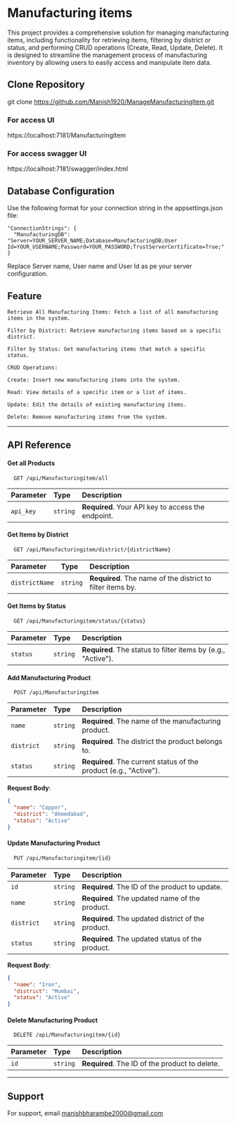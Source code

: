 # Manufacturing items

This project provides a comprehensive solution for managing manufacturing items, including functionality for retrieving items, filtering by district or status, and performing CRUD operations (Create, Read, Update, Delete). It is designed to streamline the management process of manufacturing inventory by allowing users to easily access and manipulate item data.

## Clone Repository
git clone https://github.com/Manish1920/ManageManufacturingItem.git

### For access UI
https://localhost:7181/ManufacturingItem

### For access swagger UI
https://localhost:7181/swagger/index.html


## Database Configuration
Use the following format for your connection string in the appsettings.json file:
```
"ConnectionStrings": {
  "ManufacturingDB": "Server=YOUR_SERVER_NAME;Database=ManufacturingDB;User Id=YOUR_USERNAME;Password=YOUR_PASSWORD;TrustServerCertificate=True;"
}
```
Replace Server name, User name and User Id as pe your server configuration.








## Feature
```
Retrieve All Manufacturing Items: Fetch a list of all manufacturing items in the system.

Filter by District: Retrieve manufacturing items based on a specific district.

Filter by Status: Get manufacturing items that match a specific status.

CRUD Operations:

Create: Insert new manufacturing items into the system.

Read: View details of a specific item or a list of items.

Update: Edit the details of existing manufacturing items.

Delete: Remove manufacturing items from the system.
````
---




## API Reference

#### Get all Products

```http
  GET /api/Manufacturingitem/all
```

| Parameter | Type     | Description                              |
| :-------- | :------- | :--------------------------------------- |
| `api_key` | `string` | **Required**. Your API key to access the endpoint. |

#### Get Items by District

```http
  GET /api/Manufacturingitem/district/{districtName}
```

| Parameter     | Type     | Description                                               |
| :------------ | :------- | :-------------------------------------------------------- |
| `districtName`| `string` | **Required**. The name of the district to filter items by. |

#### Get Items by Status

```http
  GET /api/Manufacturingitem/status/{status}
```

| Parameter | Type     | Description                                               |
| :-------- | :------- | :-------------------------------------------------------- |
| `status`  | `string` | **Required**. The status to filter items by (e.g., "Active"). |

#### Add Manufacturing Product

```http
  POST /api/Manufacturingitem
```

| Parameter  | Type     | Description                              |
| :--------- | :------- | :--------------------------------------- |
| `name`     | `string` | **Required**. The name of the manufacturing product. |
| `district` | `string` | **Required**. The district the product belongs to. |
| `status`   | `string` | **Required**. The current status of the product (e.g., "Active"). |

**Request Body**:
```json
{
  "name": "Copper",
  "district": "Ahmedabad",
  "status": "Active"
}
```

#### Update Manufacturing Product

```http
  PUT /api/Manufacturingitem/{id}
```

| Parameter | Type     | Description                              |
| :-------- | :------- | :--------------------------------------- |
| `id`      | `string` | **Required**. The ID of the product to update. |
| `name`    | `string` | **Required**. The updated name of the product. |
| `district`| `string` | **Required**. The updated district of the product. |
| `status`  | `string` | **Required**. The updated status of the product. |

**Request Body**:
```json
{
  "name": "Iron",
  "district": "Mumbai",
  "status": "Active"
}
```

#### Delete Manufacturing Product

```http
  DELETE /api/Manufacturingitem/{id}
```

| Parameter | Type     | Description                              |
| :-------- | :------- | :--------------------------------------- |
| `id`      | `string` | **Required**. The ID of the product to delete. |

---

## Support

For support, email manishbharambe2000@gmail.com

